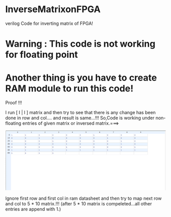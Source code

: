 # InverseMatrixonFPGA


verilog Code for inverting matrix of FPGA!

# Warning : This code is not working for floating point

# Another thing is you have to create RAM module to run this code!

Proof !!!


I run [ I | I ] matrix and then try to see that there is any change has been done in row and col....
and result is same...!!!
So,Code is working under non-floating entries of given matrix or inversed matrix.===>

![alt tag](https://github.com/immortal3/InverseMatrixonFPGA/blob/master/RAM.PNG?raw=true)


Ignore first row and first col in ram datasheet and then try to map next row and col to 5 * 10 matrix.!!!
(after 5 * 10 matrix is compeleted...all other entries are append with 1.)

